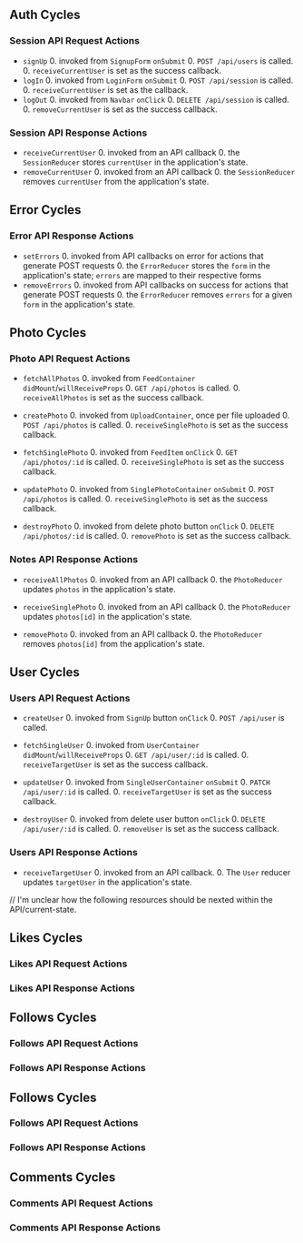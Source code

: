 ## Auth Cycles

### Session API Request Actions

* `signUp`
  0. invoked from `SignupForm` `onSubmit`
  0. `POST /api/users` is called.
  0. `receiveCurrentUser` is set as the success callback.
* `logIn`
  0. invoked from `LoginForm` `onSubmit`
  0. `POST /api/session` is called.
  0. `receiveCurrentUser` is set as the callback.
* `logOut`
  0. invoked from `Navbar` `onClick`
  0. `DELETE /api/session` is called.
  0. `removeCurrentUser` is set as the success callback.

### Session API Response Actions

* `receiveCurrentUser`
  0. invoked from an API callback
  0. the `SessionReducer` stores `currentUser` in the application's state.
* `removeCurrentUser`
  0. invoked from an API callback
  0. the `SessionReducer` removes `currentUser` from the application's state.

## Error Cycles

### Error API Response Actions
* `setErrors`
  0. invoked from API callbacks on error for actions that generate POST requests
  0. the `ErrorReducer` stores the `form` in the application's state; `errors` are mapped to their respective forms
* `removeErrors`
  0. invoked from API callbacks on success for actions that generate POST requests
  0. the `ErrorReducer` removes `errors` for a given `form` in the application's state.

## Photo Cycles

### Photo API Request Actions

* `fetchAllPhotos`
  0. invoked from `FeedContainer` `didMount`/`willReceiveProps`
  0. `GET /api/photos` is called.
  0. `receiveAllPhotos` is set as the success callback.

* `createPhoto`
  0. invoked from `UploadContainer`, once per file uploaded
  0. `POST /api/photos` is called.
  0. `receiveSinglePhoto` is set as the success callback.

* `fetchSinglePhoto`
  0. invoked from `FeedItem` `onClick`
  0. `GET /api/photos/:id` is called.
  0. `receiveSinglePhoto` is set as the success callback.

* `updatePhoto`
  0. invoked from `SinglePhotoContainer` `onSubmit`
  0. `POST /api/photos` is called.
  0. `receiveSinglePhoto` is set as the success callback.

* `destroyPhoto`
  0. invoked from delete photo button `onClick`
  0. `DELETE /api/photos/:id` is called.
  0. `removePhoto` is set as the success callback.

### Notes API Response Actions

* `receiveAllPhotos`
  0. invoked from an API callback
  0. the `PhotoReducer` updates `photos` in the application's state.

* `receiveSinglePhoto`
  0. invoked from an API callback
  0. the `PhotoReducer` updates `photos[id]` in the application's state.

* `removePhoto`
  0. invoked from an API callback
  0. the `PhotoReducer` removes `photos[id]` from the application's state.

## User Cycles

### Users API Request Actions

* `createUser`
  0. invoked from `SignUp` button `onClick`
  0. `POST /api/user` is called.

* `fetchSingleUser`
  0. invoked from `UserContainer` `didMount`/`willReceiveProps`
  0. `GET /api/user/:id` is called.
  0. `receiveTargetUser` is set as the success callback.

* `updateUser`
  0. invoked from `SingleUserContainer` `onSubmit`
  0. `PATCH /api/user/:id` is called.
  0. `receiveTargetUser` is set as the success callback.

* `destroyUser`
  0. invoked from delete user button `onClick`
  0. `DELETE /api/user/:id` is called.
  0. `removeUser` is set as the success callback.

### Users API Response Actions

* `receiveTargetUser`
  0. invoked from an API callback.
  0. The `User` reducer updates `targetUser` in the application's state.

// I'm unclear how the following resources should be nexted within the API/current-state.

## Likes Cycles

### Likes API Request Actions
### Likes API Response Actions


## Follows Cycles

### Follows API Request Actions
### Follows API Response Actions


## Follows Cycles

### Follows API Request Actions
### Follows API Response Actions


## Comments Cycles

### Comments API Request Actions
### Comments API Response Actions
